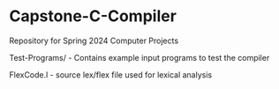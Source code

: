 # Capstone-C-Compiler
Repository for Spring 2024 Computer Projects

Test-Programs/ - Contains example input programs to test the compiler

FlexCode.l - source lex/flex file used for lexical analysis
